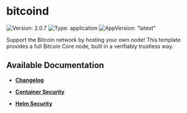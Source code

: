 # bitcoind

![Version: 2.0.7](https://img.shields.io/badge/Version-2.0.7-informational?style=flat-square) ![Type: application](https://img.shields.io/badge/Type-application-informational?style=flat-square) ![AppVersion: "latest"](https://img.shields.io/badge/AppVersion-"latest"-informational?style=flat-square)

Support the Bitcoin network by hosting your own node! This template provides a full Bitcoin Core node, built in a verifiably trustless way.


## Available Documentation

- [**Changelog**](CHANGELOG)

- [**Container Security**](container-security)

- [**Helm Security**](helm-security)

